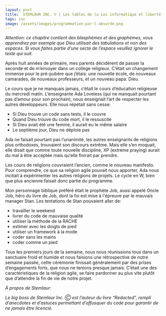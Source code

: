```yaml
---
layout: post
title:  STEMLAUR INC. © | Les tables de la Loi informatique et liberté
tags: inc
image: /assets/images/programmation-par-l-absurde.png
---
```


_Attention: ce chapitre contient des blasphèmes et des graphèmes, vous apprendrez par exemple que Dieu utilisait des tabulations et non des espaces. Si vous faites partie d’une secte de l’espace veuillez ignorer le texte qui suit._

<!--more-->

Après huit années de primaire, mes parents décidèrent de passer la seconde et de m’envoyer dans un collège religieux. C’était un changement immense pour le pré-pubère que j’étais: une nouvelle école, de nouveaux camarades, de nouveaux professeurs, et un nouveau papa: Dieu.

Le cours que je ne manquais jamais, c’était le cours d’éducation religieuse du mercredi matin. L’enseignante Ada Loveless (qui ne manquait pourtant pas d’amour pour son prochain), nous enseignait l’art de respecter les autres développeurs. Elle nous répétait sans cesse:

* Si Dieu trouve un code sans tests, il le couvre
* Quand Dieu trouve du code mort, il le ressuscite
* Si Dieu avait été une femme, il aurait eu le même salaire
* Le septième jour, Dieu ne déploie pas

Ada ne faisait pourtant pas l’unanimité, les autres enseignants de religions plus orthodoxes, trouvaient son discours extrême. Mais elle s’en moquait, elle disait que comme toute nouvelle discipline, XP (extreme praying) aurait du mal à être acceptée mais qu’elle finirait par prendre. 

Les cours de religions couvraient l’ancien, comme le nouveau manifesto. Pour comprendre, ce que sa religion agile pouvait nous apporter, Ada nous incitait à expérimenter les autres religions de projets. Le cycle en W, bien que plus ancienne faisait donc partie du programme.

Mon personnage biblique préféré était le prophète Job, aussi appelé Oncle Job, héro du livre de Job, dont la foi est mise à l'épreuve par le mauvais manager Stan. Les tentations de Stan pouvaient aller de:

* travailler le weekend
* livrer du code de mauvaise qualité
* utiliser la méthode de la RACHE 
* estimer avec les doigts de pied
* utiliser un framework à la mode
* coder sans les mains
* coder comme un pied

Tous les premiers jours de la semaine, nous nous réunissions tous dans un sanctuaire froid et humide et nous faisions une rétrospective de notre semaine passée, cette cérémonie finissait généralement par des prises d’engagements forts, que nous ne tenions presque jamais. C’était une des caractéristiques de la religion agile, se faire pardonner au plus vite plutôt que d’attendre la fin de vie de notre projet. 

_À propos de Stemlaur:_ 

_Le big boss de Stemlaur Inc. Ⓒ est l’auteur du livre “Redacted”, rempli d’anecdotes et d’astuces permettant d’offusquer du code pour garantir de ne jamais être licencié._ 
